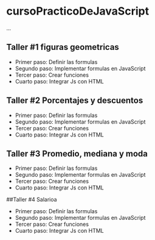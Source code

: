 # cursoPracticoDeJavaScript

...

## Taller #1 figuras geometricas

- Primer paso: Definir las formulas
- Segundo  paso: Implementar formulas en JavaScript
- Tercer paso:  Crear funciones
- Cuarto paso: Integrar Js con HTML

## Taller #2  Porcentajes y descuentos

- Primer paso: Definir las formulas
- Segundo  paso: Implementar formulas en JavaScript
- Tercer paso:  Crear funciones
- Cuarto paso: Integrar Js con HTML


## Taller #3  Promedio, mediana y moda

- Primer paso: Definir las formulas
- Segundo  paso: Implementar formulas en JavaScript
- Tercer paso:  Crear funciones
- Cuarto paso: Integrar Js con HTML

##Taller #4 Salarioa

- Primer paso: Definir las formulas
- Segundo  paso: Implementar formulas en JavaScript
- Tercer paso:  Crear funciones
- Cuarto paso: Integrar Js con HTML